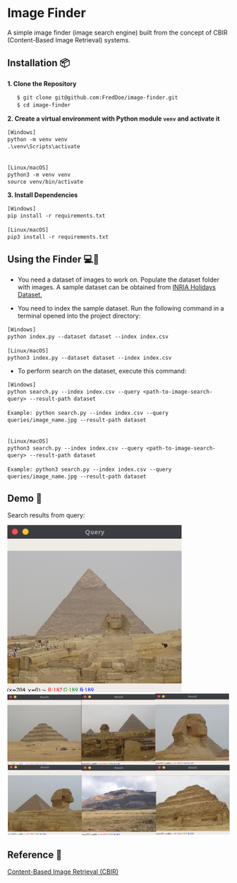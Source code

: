 # Image Finder
A simple image finder (image search engine) built from the concept of CBIR (Content-Based Image Retrieval) systems.


## Installation :package:
**1. Clone the Repository**

```bash
   $ git clone git@github.com:FredDoe/image-finder.git
   $ cd image-finder
```

**2. Create a virtual environment with Python module `venv` and activate it**

```
[Windows]
python -m venv venv
.\venv\Scripts\activate


[Linux/macOS] 
python3 -m venv venv
source venv/bin/activate
```

**3. Install Dependencies**

```
[Windows]
pip install -r requirements.txt

[Linux/macOS]
pip3 install -r requirements.txt
```

## Using the Finder :computer::mag_right: 
* You need a dataset of images to work on. Populate the dataset folder with images. A sample dataset can be obtained from <a href="http://lear.inrialpes.fr/people/jegou/data.php">INRIA Holidays Dataset.</a>

* You need to index the sample dataset. Run the following command in a terminal opened into the project directory:

```
[Windows]
python index.py --dataset dataset --index index.csv

[Linux/macOS]
python3 index.py --dataset dataset --index index.csv
```

* To perform search on the dataset, execute this command:
```
[Windows]
python search.py --index index.csv --query <path-to-image-search-query> --result-path dataset

Example: python search.py --index index.csv --query queries/image_name.jpg --result-path dataset


[Linux/macOS]
python3 search.py --index index.csv --query <path-to-image-search-query> --result-path dataset

Example: python3 search.py --index index.csv --query queries/image_name.jpg --result-path dataset
```

## Demo :movie_camera:
   Search results from query:
   
   ![](result/query.png)
   ![](result/results.png)

## Reference :book:
<a href="https://en.wikipedia.org/wiki/Content-based_image_retrieval">Content-Based Image Retrieval (CBIR)</a>
